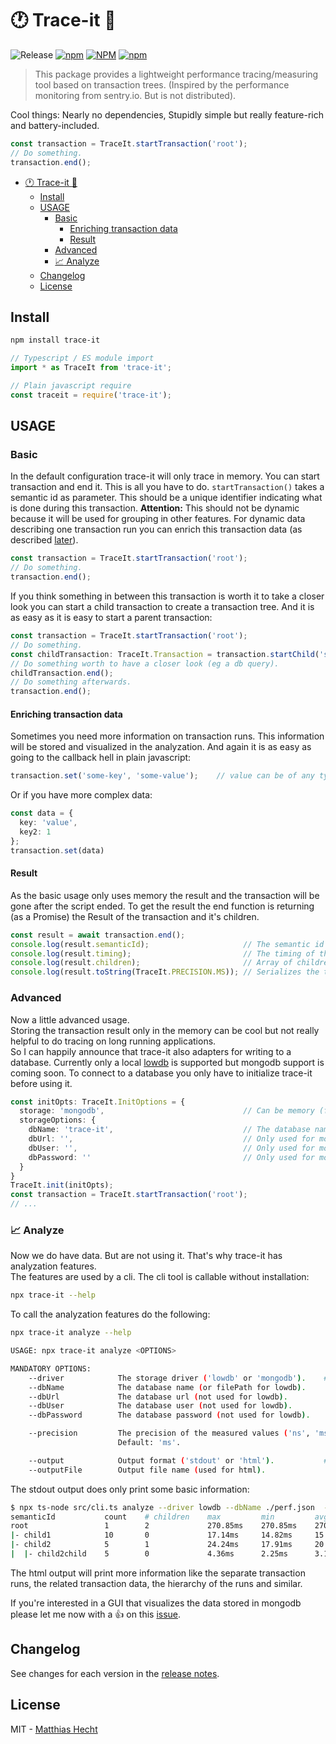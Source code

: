 # :clock1: Trace-it :mag_right:
![Release](https://github.com/matzehecht/trace-it/workflows/Release/badge.svg?branch=master) [![npm](https://img.shields.io/npm/v/trace-it)](https://www.npmjs.org/package/trace-it) [![NPM](https://img.shields.io/npm/l/trace-it)](https://github.com/matzehecht/trace-it/blob/dev/LICENSE) [![npm](https://img.shields.io/npm/dm/trace-it)](https://www.npmjs.org/package/trace-it)

> This package provides a lightweight performance tracing/measuring tool based on transaction trees. (Inspired by the performance monitoring from sentry.io. But is not distributed).

Cool things: Nearly no dependencies, Stupidly simple but really feature-rich and battery-included.

```typescript
const transaction = TraceIt.startTransaction('root');
// Do something.
transaction.end();
```

- [:clock1: Trace-it :mag_right:](#-trace-it-)
  - [Install](#install)
  - [USAGE](#usage)
    - [Basic](#basic)
      - [Enriching transaction data](#enriching-transaction-data)
      - [Result](#result)
    - [Advanced](#advanced)
    - [:chart_with_upwards_trend: Analyze](#-analyze)
  - [Changelog](#changelog)
  - [License](#license)

## Install

```sh
npm install trace-it
```

```typescript
// Typescript / ES module import
import * as TraceIt from 'trace-it';

// Plain javascript require
const traceit = require('trace-it');
```

## USAGE

### Basic

In the default configuration trace-it will only trace in memory. You can start transaction and end it. This is all you have to do. `startTransaction()` takes a semantic id as parameter. This should be a unique identifier indicating what is done during this transaction. **Attention:** This should not be dynamic because it will be used for grouping in other features. For dynamic data describing one transaction run you can enrich this transaction data (as described [later](#enriching-transaction-data)).

```typescript
const transaction = TraceIt.startTransaction('root');
// Do something.
transaction.end();
```

If you think something in between this transaction is worth it to take a closer look you can start a child transaction to create a transaction tree. And it is as easy as it is easy to start a parent transaction:

```typescript
const transaction = TraceIt.startTransaction('root');
// Do something.
const childTransaction: TraceIt.Transaction = transaction.startChild('something');
// Do something worth to have a closer look (eg a db query).
childTransaction.end();
// Do something afterwards.
transaction.end();
```

#### Enriching transaction data

Sometimes you need more information on transaction runs. This information will be stored and visualized in the analyzation. And again it is as easy as going to the callback hell in plain javascript:

```typescript
transaction.set('some-key', 'some-value');    // value can be of any type.
```

Or if you have more complex data:

```typescript
const data = {
  key: 'value',
  key2: 1
};
transaction.set(data)
```

#### Result

As the basic usage only uses memory the result and the transaction will be gone after the script ended. To get the result the end function is returning (as a Promise) the Result of the transaction and it's children.

```typescript
const result = await transaction.end();
console.log(result.semanticId);                     // The semantic id of the transaction
console.log(result.timing);                         // The timing of the transaction (in ns)
console.log(result.children);                       // Array of children results
console.log(result.toString(TraceIt.PRECISION.MS)); // Serializes the transactions and it's children.
```

### Advanced

Now a little advanced usage.  
Storing the transaction result only in the memory can be cool but not really helpful to do tracing on long running applications.  
So I can happily announce that trace-it also adapters for writing to a database. Currently only a local [lowdb](https://github.com/typicode/lowdb) is supported but mongodb support is coming soon.
To connect to a database you only have to initialize trace-it before using it.

```typescript
const initOpts: TraceIt.InitOptions = {
  storage: 'mongodb',                               // Can be memory (for basic usage), lowdb or mongodb.
  storageOptions: {
    dbName: 'trace-it',                             // The database name or the file (json file) path for lowdb.
    dbUrl: '',                                      // Only used for mongodb.
    dbUser: '',                                     // Only used for mongodb.
    dbPassword: ''                                  // Only used for mongodb.
  }
}
TraceIt.init(initOpts);
const transaction = TraceIt.startTransaction('root');
// ...
```

### :chart_with_upwards_trend: Analyze

Now we do have data. But are not using it. That's why trace-it has analyzation features.  
The features are used by a cli. The cli tool is callable without installation:

```sh
npx trace-it --help
```

To call the analyzation features do the following:

```sh
npx trace-it analyze --help
```

```sh
USAGE: npx trace-it analyze <OPTIONS>

MANDATORY OPTIONS:
    --driver            The storage driver ('lowdb' or 'mongodb').    # Again mongodb is coming soon.
    --dbName            The database name (or filePath for lowdb).
    --dbUrl             The database url (not used for lowdb).
    --dbUser            The database user (not used for lowdb).
    --dbPassword        The database password (not used for lowdb).

    --precision         The precision of the measured values ('ns', 'ms' or 's').
                        Default: 'ms'.

    --output            Output format ('stdout' or 'html').           # HTML is coming soon.
    --outputFile        Output file name (used for html).
```

The stdout output does only print some basic information:

```sh
$ npx ts-node src/cli.ts analyze --driver lowdb --dbName ./perf.json  --output stdout
semanticId           count    # children    max         min         avg         p50         p75         95          p99
root                 1        2             270.85ms    270.85ms    270.85ms    270.85ms    270.85ms    270.85ms    270.85ms
|- child1            10       0             17.14ms     14.82ms     15.59ms     15.42ms     15.76ms     16.75ms     17.06ms
|- child2            5        1             24.24ms     17.91ms     20.38ms     19.42ms     21.21ms     23.63ms     24.12ms
|  |- child2child    5        0             4.36ms      2.25ms      3.10ms      3.06ms      3.14ms      4.12ms      4.31ms
```

The html output will print more information like the separate transaction runs, the related transaction data, the hierarchy of the runs and similar.

If you're interested in a GUI that visualizes the data stored in mongodb please let me now with a :thumbsup: on this [issue](https://github.com/matzehecht/trace-it/issues/4).

## Changelog

See changes for each version in the [release notes](https://github.com/matzehecht/trace-it/releases).

## License

MIT - [Matthias Hecht](https://github.com/matzehecht)
